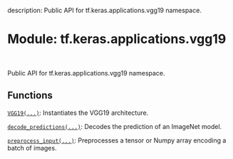 description: Public API for tf.keras.applications.vgg19 namespace.

<div itemscope itemtype="http://developers.google.com/ReferenceObject">
<meta itemprop="name" content="tf.keras.applications.vgg19" />
<meta itemprop="path" content="Stable" />
</div>

# Module: tf.keras.applications.vgg19

<!-- Insert buttons and diff -->

<table class="tfo-notebook-buttons tfo-api nocontent" align="left">

</table>



Public API for tf.keras.applications.vgg19 namespace.



## Functions

[`VGG19(...)`](../../../tf/keras/applications/vgg19/VGG19.md): Instantiates the VGG19 architecture.

[`decode_predictions(...)`](../../../tf/keras/applications/vgg19/decode_predictions.md): Decodes the prediction of an ImageNet model.

[`preprocess_input(...)`](../../../tf/keras/applications/vgg19/preprocess_input.md): Preprocesses a tensor or Numpy array encoding a batch of images.

